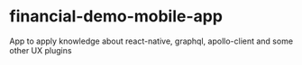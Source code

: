# financial-demo-mobile-app
App to apply knowledge about react-native, graphql, apollo-client and some other UX plugins
